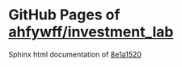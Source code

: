 GitHub Pages of [ahfywff/investment_lab](https://github.com/ahfywff/investment_lab.git)
===
Sphinx html documentation of [8e1a1520](https://github.com/ahfywff/investment_lab/tree/8e1a1520ed05aef7791012678bb0564fff07e480)

